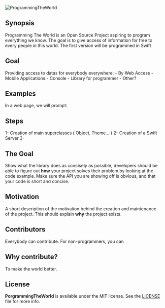 ![ProgrammingTheWorld](https://github.com/Beninho85/ProgrammingTheWorld/Resources/Images/ptw-cover.png)

## Synopsis

Programming The World is an Open Source Project aspiring to program everything we know.
The goal is to give access of information for free to every people in this world.
The first version will be programmed in Swift

## Goal

Providing access to datas for everybody everywhere:
    - By Web Access
    - Mobile Applications
    - Console
    - Library for programmer
    - Other?

## Examples

In a web page, we will prompt:


## Steps

1- Creation of main superclasses ( Object, Theme... )
2- Creation of a Swift Server 
3-  

## The Goal

Show what the library does as concisely as possible, developers should be able to figure out **how** your project solves their problem by looking at the code example. Make sure the API you are showing off is obvious, and that your code is short and concise.

## Motivation

A short description of the motivation behind the creation and maintenance of the project. This should explain **why** the project exists.

## Contributors

Everybody can contribute. For non-programmers, you can 

## Why contribute?

To make the world better.

## License

**PorgrammingTheWorld** is available under the MIT license. See the [LICENSE](https://github.com/Beninho85/LICENSE.md) file for more info.

